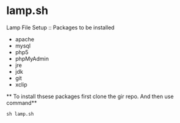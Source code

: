 # lamp.sh
Lamp File Setup :: Packages to be installed

- apache
- mysql
- php5
- phpMyAdmin
- jre
- jdk
- git
- xclip



** To install thsese packages first clone the gir repo. And then use command** 
```ssh
sh lamp.sh
```
